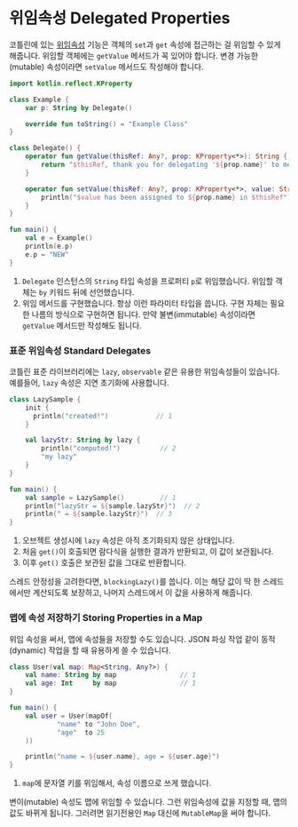 # 위임속성 Delegated Properties

코틀린에 있는 [위임속성](http://kotlinlang.org/docs/reference/delegated-properties.html) 기능은 객체의 `set`과 `get` 속성에 접근하는 걸 위임할 수 있게 해줍니다. 위임할 객체에는 `getValue` 메서드가 꼭 있어야 합니다. 변경 가능한(mutable) 속성이라면 `setValue` 메서드도 작성해야 합니다.

```kotlin
import kotlin.reflect.KProperty

class Example {
    var p: String by Delegate()                                               // 1

    override fun toString() = "Example Class"
}

class Delegate() {
    operator fun getValue(thisRef: Any?, prop: KProperty<*>): String {        // 2
        return "$thisRef, thank you for delegating '${prop.name}' to me!"
    }

    operator fun setValue(thisRef: Any?, prop: KProperty<*>, value: String) { // 2
        println("$value has been assigned to ${prop.name} in $thisRef")
    }
}

fun main() {
    val e = Example()
    println(e.p)
    e.p = "NEW"
}
```

1. `Delegate` 인스턴스의 `String` 타입 속성을 프로퍼티 `p`로 위임했습니다. 위임할 객체는 `by` 키워드 뒤에 선언했습니다.
2. 위임 메서드를 구현했습니다. 항상 이런 파라미터 타입을 씁니다. 구현 자체는 필요한 나름의 방식으로 구현하면 됩니다. 만약 불변(immutable) 속성이라면 `getValue` 메서드만 작성해도 됩니다.

### 표준 위임속성 Standard Delegates

코틀린 표준 라이브러리에는 `lazy`, `observable` 같은 유용한 위임속성들이 있습니다. 예를들어, `lazy` 속성은 지연 초기화에 사용합니다.

```kotlin
class LazySample {
    init {
      println("created!")            // 1
    }

    val lazyStr: String by lazy {
        println("computed!")          // 2
        "my lazy"
    }
}

fun main() {
    val sample = LazySample()         // 1
    println("lazyStr = ${sample.lazyStr}")  // 2
    println(" = ${sample.lazyStr}")  // 3
}
```

1. 오브젝트 생성시에 `lazy` 속성은 아직 초기화되지 않은 상태입니다.
2. 처음 `get()`이 호출되면 람다식을 실행한 결과가 반환되고, 이 값이 보관됩니다.
3. 이후 `get()` 호출은 보관된 값을 그대로 반환합니다.

스레드 안정성을 고려한다면, `blockingLazy()`를 씁니다. 이는 해당 값이 딱 한 스레드에서만 계산되도록 보장하고, 나머지 스레드에서 이 값을 사용하게 해줍니다.

### 맵에 속성 저장하기 Storing Properties in a Map

위임 속성을 써서, 맵에 속성들을 저장할 수도 있습니다. JSON 파싱 작업 같이 동적(dynamic) 작업을 할 때 유용하게 쓸 수 있습니다.

```kotlin
class User(val map: Map<String, Any?>) {
    val name: String by map                // 1
    val age: Int     by map                // 1
}

fun main() {
    val user = User(mapOf(
            "name" to "John Doe",
            "age"  to 25
    ))

    println("name = ${user.name}, age = ${user.age}")
}
```

1. `map`에 문자열 키를 위임해서, 속성 이름으로 쓰게 했습니다.

변이(mutable) 속성도 맵에 위임할 수 있습니다. 그런 위임속성에 값을 지정할 때, 맵의 값도 바뀌게 됩니다. 그러려면 읽기전용인 `Map` 대신에 `MutableMap`을 써야 합니다.
